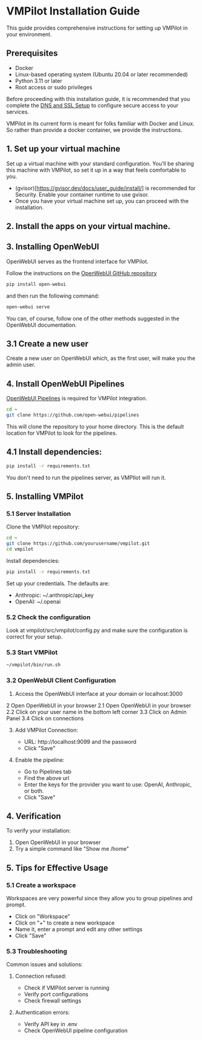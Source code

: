# VMPilot Installation Guide

This guide provides comprehensive instructions for setting up VMPilot in your environment.

## Prerequisites

- Docker
- Linux-based operating system (Ubuntu 20.04 or later recommended)
- Python 3.11 or later
- Root access or sudo privileges

Before proceeding with this installation guide, it is recommended that you complete the [DNS and SSL Setup](dns_ssl_setup.md) to configure secure access to your services.

VMPilot in its current form is meant for folks familiar with Docker and Linux. So rather than provide a docker container, we provide the instructions.

## 1. Set up your virtual machine
Set up a virtual machine with your standard configuration. You'll be sharing this machine with VMPilot, so set it up in a way that feels comfortable to you.

- (gvisor)[https://gvisor.dev/docs/user_guide/install/] is recommended for Security. Enable your container runtime to use gvisor.
- Once you have your virtual machine set up, you can proceed with the installation.

## 2. Install the apps on your virtual machine.

## 3. Installing OpenWebUI

OpenWebUI serves as the frontend interface for VMPilot.

Follow the instructions on the [OpenWebUI GitHub repository](https://github.com/open-webui/open-webui/)

```bash
pip install open-webui
```

and then run the following command:

```bash
open-webui serve
```

You can, of course, follow one of the other methods suggested in the OpenWebUI documentation.

## 3.1 Create a new user
Create a new user on OpenWebUI which, as the first user, will make you the admin user.


## 4. Install OpenWebUI Pipelines

[OpenWebUI Pipelines](https://github.com/open-webui/pipelines) is required for VMPilot integration.

```bash
cd ~
git clone https://github.com/open-webui/pipelines
```

This will clone the repository to your home directory. This is the default location for VMPilot to look for the pipelines.

## 4.1 Install dependencies:
```bash
pip install -r requirements.txt
```
You don't need to run the pipelines server, as VMPIlot will run it.


## 5. Installing VMPilot

### 5.1 Server Installation

Clone the VMPilot repository:
```bash
cd ~
git clone https://github.com/yourusername/vmpilot.git
cd vmpilot
```

Install dependencies:
```bash
pip install -r requirements.txt
```

Set up your credentials.
The defaults are:
- Anthropic: ~/.anthropic/api\_key
- OpenAI: ~/.openai

### 5.2 Check the configuration

Look at vmpilot/src/vmpilot/config.py and make sure the configuration is correct for your setup.

### 5.3 Start VMPilot 
```bash
~/vmpilot/bin/run.sh
```

### 3.2 OpenWebUI Client Configuration

1. Access the OpenWebUI interface at your domain or localhost:3000

2 Open OpenWebUI in your browser
2.1 Open OpenWebUI in your browser
2.2 Click on your user name in the bottom left corner
3.3 Click on Admin Panel
3.4 Click on connections

3. Add VMPilot Connection:
   - URL: http://localhost:9099 and the password
   - Click "Save"

4. Enable the pipeline:
   - Go to Pipelines tab
   - Find the above url
   - Enter the keys for the provider you want to use: OpenAI, Anthropic, or both.
   - Click "Save"

## 4. Verification

To verify your installation:

1. Open OpenWebUI in your browser
2. Try a simple command like "Show me /home"

## 5. Tips for Effective Usage

### 5.1 Create a workspace

Workspaces are very powerful since they allow you to group pipelines and prompt. 

- Click on "Workspace"
- Click on "+" to create a new workspace
- Name it, enter a prompt and edit any other settings
- Click "Save"


### 5.3 Troubleshooting

Common issues and solutions:

1. Connection refused:
   - Check if VMPilot server is running
   - Verify port configurations
   - Check firewall settings

2. Authentication errors:
   - Verify API key in .env
   - Check OpenWebUI pipeline configuration

